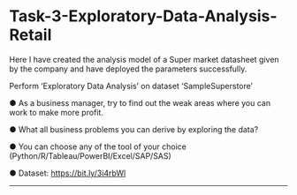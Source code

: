 # Task-3-Exploratory-Data-Analysis-Retail
Here I have created the analysis model of a Super market datasheet given by the company and have deployed the parameters successfully.

Perform ‘Exploratory Data Analysis’ on dataset ‘SampleSuperstore’

● As a business manager, try to find out the weak areas where you can work to make more profit.

● What all business problems you can derive by exploring the data?

● You can choose any of the tool of your choice (Python/R/Tableau/PowerBI/Excel/SAP/SAS)

● Dataset: https://bit.ly/3i4rbWl

*************************************

